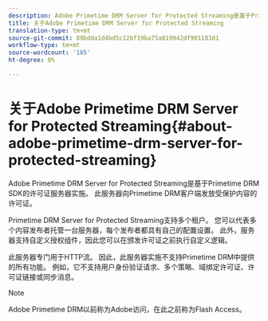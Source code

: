 ```yaml
---
description: Adobe Primetime DRM Server for Protected Streaming是基于Primetime DRM SDK的许可证服务器实施。 此服务器向Primetime DRM客户端发放受保护内容的许可证。
title: 关于Adobe Primetime DRM Server for Protected Streaming
translation-type: tm+mt
source-git-commit: 89bdda1d4bd5c126f19ba75a819942df901183d1
workflow-type: tm+mt
source-wordcount: '185'
ht-degree: 0%

---
```



# 关于Adobe Primetime DRM Server for Protected Streaming{#about-adobe-primetime-drm-server-for-protected-streaming}

Adobe Primetime DRM Server for Protected Streaming是基于Primetime DRM SDK的许可证服务器实施。 此服务器向Primetime DRM客户端发放受保护内容的许可证。

Primetime DRM Server for Protected Streaming支持多个租户。 您可以代表多个内容发布者托管一台服务器，每个发布者都具有自己的配置设置。 此外，服务器支持自定义授权组件，因此您可以在颁发许可证之前执行自定义逻辑。

此服务器专门用于HTTP流。 因此，此服务器实施不支持Primetime DRM中提供的所有功能。 例如，它不支持用户身份验证请求、多个策略、域绑定许可证、许可证链接或同步消息。

>[!NOTE]
>
>Adobe Primetime DRM以前称为Adobe访问，在此之前称为Flash Access。

